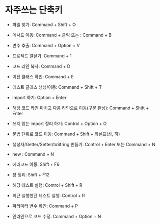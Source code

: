 # 자주쓰는 단축키

- 파일 찾기: Command + Shift + O

- 메서드 이동: Command + 클릭 또는 : Command + B

- 변수 추출: Command + Option + V

- 프로젝드 열닫기: Command + 1

- 코드 라인 복사: Command + D

- 이전 클래스 확인: Command + E

- 테스트 클래스 생성/이동: Command + Shift + T

- import 하기: Option + Enter

- 해당 코드 라인 마치고 다음 라인으로 이동(구문 완성): Command + Shift + Enter

- 쓰지 않는 import 정리 하기: Control + Option + O

- 문법 단위로 코드 이동: Command + Shift + 화살표(상, 하)

- 생성자/Getter/Setter/toString 만들기: Control + Enter 또는 Command + N

- new : Command + N

- 에러코드 이동: Shift + F6

- 창 정리: Shift + F12

- 해당 테스트 실행: Control + Shift + R

- 최근 실행했던 테스트 실행: Control + R

- 파라미터 변수 확인: Command + P

- 인라인으로 코드 수정: Command + Option + N